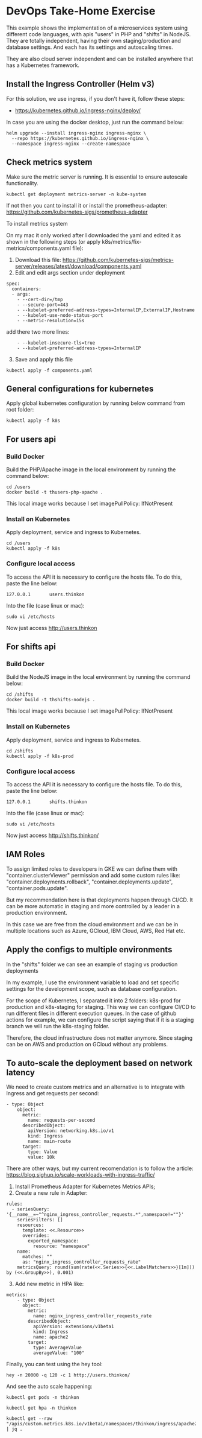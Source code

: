 # DevOps Take-Home Exercise

This example shows the implementation of a microservices system using different code languages, with apis "users" in PHP and "shifts" in NodeJS.
They are totally independent, having their own staging/production and database settings. And each has its settings and autoscaling times.

They are also cloud server independent and can be installed anywhere that has a Kubernetes framework.

## Install the Ingress Controller (Helm v3)

For this solution, we use ingress, if you don't have it, follow these steps:

- https://kubernetes.github.io/ingress-nginx/deploy/

In case you are using the docker desktop, just run the command below:

```
helm upgrade --install ingress-nginx ingress-nginx \
  --repo https://kubernetes.github.io/ingress-nginx \
  --namespace ingress-nginx --create-namespace
```

## Check metrics system

Make sure the metric server is running. It is essential to ensure autoscale functionality.

```
kubectl get deployment metrics-server -n kube-system
```

If not then you cant to install it or install the prometheus-adapter:
https://github.com/kubernetes-sigs/prometheus-adapter

To install metrics system

On my mac it only worked after I downloaded the yaml and edited it as shown in the following steps (or apply k8s/metrics/fix-metrics/components.yaml file):

1. Download this file: https://github.com/kubernetes-sigs/metrics-server/releases/latest/download/components.yaml
2. Edit and edit args section under deployment

```
spec:
  containers:
  - args:
    - --cert-dir=/tmp
    - --secure-port=443
    - --kubelet-preferred-address-types=InternalIP,ExternalIP,Hostname
    - --kubelet-use-node-status-port
    - --metric-resolution=15s
```

add there two more lines:

```
    - --kubelet-insecure-tls=true
    - --kubelet-preferred-address-types=InternalIP
```

3. Save and apply this file

```
kubectl apply -f components.yaml

```

## General configurations for kubernetes

Apply global kubernetes configuration by running below command from root folder:

```
kubectl apply -f k8s
```

## For users api

### Build Docker

Build the PHP/Apache image in the local environment by running the command below:

```
cd /users
docker build -t thusers-php-apache .
```

This local image works because I set imagePullPolicy: IfNotPresent

### Install on Kubernetes

Apply deployment, service and ingress to Kubernetes.

```
cd /users
kubectl apply -f k8s
```

### Configure local access

To access the API it is necessary to configure the hosts file.
To do this, paste the line below:

```
127.0.0.1       users.thinkon
```

Into the file (case linux or mac):

```
sudo vi /etc/hosts
```

Now just access http://users.thinkon

## For shifts api

### Build Docker

Build the NodeJS image in the local environment by running the command below:

```
cd /shifts
docker build -t thshifts-nodejs .
```

This local image works because I set imagePullPolicy: IfNotPresent

### Install on Kubernetes

Apply deployment, service and ingress to Kubernetes.

```
cd /shifts
kubectl apply -f k8s-prod
```

### Configure local access

To access the API it is necessary to configure the hosts file.
To do this, paste the line below:

```
127.0.0.1       shifts.thinkon
```

Into the file (case linux or mac):

```
sudo vi /etc/hosts
```

Now just access http://shifts.thinkon/

## IAM Roles

To assign limited roles to developers in GKE we can define them with "container.clusterViewer" permission and add some custom rules like: "container.deployments.rollback", "container.deployments.update", "container.pods.update".

But my recommendation here is that deployments happen through CI/CD. It can be more automatic in staging and more controlled by a leader in a production environment.

In this case we are free from the cloud environment and we can be in multiple locations such as Azure, GCloud, IBM Cloud, AWS, Red Hat etc.

## Apply the configs to multiple environments

In the "shifts" folder we can see an example of staging vs production deployments

In my example, I use the environment variable to load and set specific settings for the development scope, such as database configuration.

For the scope of Kubernetes, I separated it into 2 folders: k8s-prod for production and k8s-staging for staging.
This way we can configure CI/CD to run different files in different execution queues.
In the case of github actions for example, we can configure the script saying that if it is a staging branch we will run the k8s-staging folder.

Therefore, the cloud infrastructure does not matter anymore. Since staging can be on AWS and production on GCloud without any problems.

## To auto-scale the deployment based on network latency

We need to create custom metrics and an alternative is to integrate with Ingress and get requests per second:

```
- type: Object
    object:
      metric:
        name: requests-per-second
      describedObject:
        apiVersion: networking.k8s.io/v1
        kind: Ingress
        name: main-route
      target:
        type: Value
        value: 10k
```

There are other ways, but my current recomendation is to follow the article:
https://blog.sighup.io/scale-workloads-with-ingress-traffic/

1. Install Prometheus Adapter for Kubernetes Metrics APIs;
2. Create a new rule in Adapter:

```
rules:
  - seriesQuery: '{__name__=~"^nginx_ingress_controller_requests.*",namespace!=""}'
    seriesFilters: []
    resources:
      template: <<.Resource>>
      overrides:
        exported_namespace:
          resource: "namespace"
    name:
      matches: ""
      as: "nginx_ingress_controller_requests_rate"
    metricsQuery: round(sum(rate(<<.Series>>{<<.LabelMatchers>>}[1m])) by (<<.GroupBy>>), 0.001)
```

3. Add new metric in HPA like:

```
metrics:
    - type: Object
      object:
        metric:
          name: nginx_ingress_controller_requests_rate
        describedObject:
          apiVersion: extensions/v1beta1
          kind: Ingress
          name: apache2
        target:
          type: AverageValue
          averageValue: "100"
```

Finally, you can test using the hey tool:

```
hey -n 20000 -q 120 -c 1 http://users.thinkon/
```

And see the auto scale happening:

```
kubectl get pods -n thinkon

kubectl get hpa -n thinkon

kubectl get --raw "/apis/custom.metrics.k8s.io/v1beta1/namespaces/thinkon/ingress/apache2/nginx_ingress_controller_requests_rate" | jq .
```
